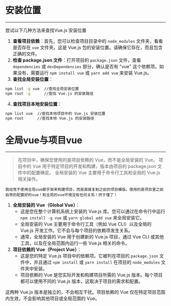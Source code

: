 # 安装位置
----
尝试以下几种方法来查找Vue.js 安装位置
1. **查看项目依赖**：首先，您可以检查项目目录中的 `node_modules` 文件夹，看看是否存在 `vue` 文件夹。这是 Vue.js 包的安装位置。请确保它存在，而且包含正确的文件。
2. **检查 package.json 文件**：打开项目的 `package.json` 文件，查看 `dependencies` 或 `devDependencies` 部分，确认是否有 "vue" 这个依赖项。如果没有，需要运行 `npm install vue` 或 `yarn add vue` 来安装 Vue.js。
3. **查找全局安装位置**：
```bash
npm list -g vue  //查找全局安装位置
npm root -g      //查找 Vue.js 的安装路径
```
4. **查找项目本地安装位置**：
```bash
npm list vue  //查找本地项目中的 Vue.js 安装位置
npm root      //查找本地 Vue.js 的安装路径
```
# 全局vue与项目vue
----
>在项目中，确保您使用的是项目依赖的 Vue，而不是全局安装的 Vue。
>	项目中的 Vue 用于特定项目的开发和构建，版本由项目的 package.json 文件中的配置确定。
>	全局安装的 Vue 主要用于命令行工具和全局的 Vue.js 相关操作。

	我经常不使用全局vue脚手架来构建项目，而是直接复制之前的项目模版。使用的是项目里之前自带的配置好的vue！和全局的vue环境没有任何关系！终于懂了！
	
1. **全局安装的 Vue（Global Vue）**：
    - 这是您在整个计算机系统上安装的 Vue.js 库。您可以通过在命令行中运行 `npm install -g vue` 或 `yarn global add vue` 来全局安装它。
    - 全局安装的 Vue 主要用于命令行工具（例如 Vue CLI）以及全局的 Vue.js 开发工作。它不会与每个项目的依赖项发生关系。
    - 通常，全局安装的 Vue 用于创建新的 Vue.js 项目，通过 Vue CLI 或其他工具，以及在全局范围内运行一些 Vue.js 相关的命令。
2. **项目依赖的 Vue（Project Vue）**：
    - 这是您的特定 Vue.js 项目中的依赖项。它被列在项目的 `package.json` 文件中，并且通过 `npm install` 或 `yarn install` 在项目的 `node_modules` 文件夹中安装。
    - 项目依赖的 Vue 是您实际开发和构建项目所需的 Vue.js 版本。每个项目都可以使用不同的 Vue.js 版本，这取决于项目的需求和配置。

这两种 Vue.js 版本是独立的，不会相互干扰。项目依赖的 Vue 仅在特定项目范围内生效，不会影响其他项目或全局范围的 Vue。